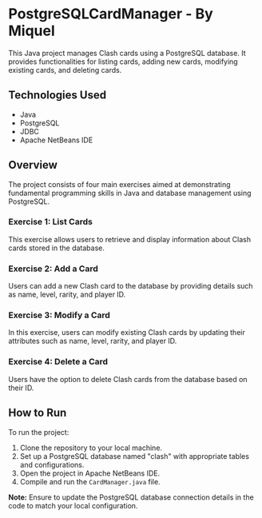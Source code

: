 # PostgreSQLCardManager - By Miquel

This Java project manages Clash cards using a PostgreSQL database. It provides functionalities for listing cards, adding new cards, modifying existing cards, and deleting cards.

## Technologies Used

- Java
- PostgreSQL
- JDBC
- Apache NetBeans IDE

## Overview

The project consists of four main exercises aimed at demonstrating fundamental programming skills in Java and database management using PostgreSQL.

### Exercise 1: List Cards

This exercise allows users to retrieve and display information about Clash cards stored in the database.

### Exercise 2: Add a Card

Users can add a new Clash card to the database by providing details such as name, level, rarity, and player ID.

### Exercise 3: Modify a Card

In this exercise, users can modify existing Clash cards by updating their attributes such as name, level, rarity, and player ID.

### Exercise 4: Delete a Card

Users have the option to delete Clash cards from the database based on their ID.

## How to Run

To run the project:

1. Clone the repository to your local machine.
2. Set up a PostgreSQL database named "clash" with appropriate tables and configurations.
3. Open the project in Apache NetBeans IDE.
4. Compile and run the `CardManager.java` file.

**Note:** Ensure to update the PostgreSQL database connection details in the code to match your local configuration.


